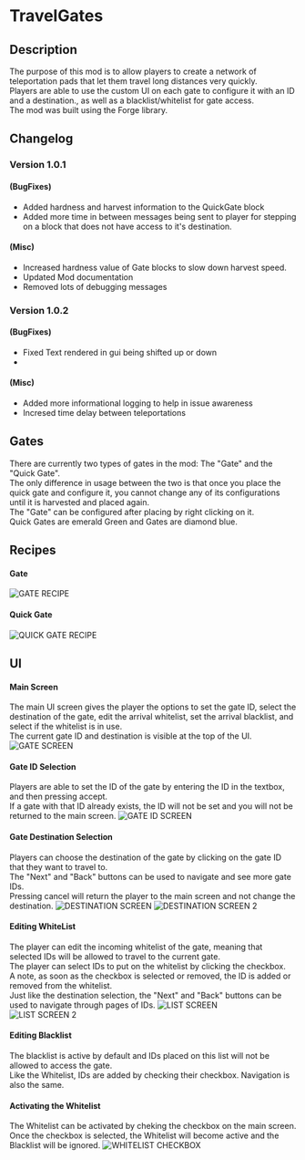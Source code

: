 # TravelGates
  
## Description  
The purpose of this mod is to allow players to create a network of teleportation pads that let them travel long distances very quickly.  
Players are able to use the custom UI on each gate to configure it with an ID and a destination., as well as a blacklist/whitelist for gate access.  
The mod was built using the Forge library.
  
## Changelog  
### Version 1.0.1  
#### (BugFixes)  
* Added hardness and harvest information to the QuickGate block  
* Added more time in between messages being sent to player for stepping on a block that does not have access to it's destination.  
#### (Misc)  
* Increased hardness value of Gate blocks to slow down harvest speed.  
* Updated Mod documentation  
* Removed lots of debugging messages  
  
### Version 1.0.2  
#### (BugFixes)  
* Fixed Text rendered in gui being shifted up or down  
* 
#### (Misc)  
* Added more informational logging to help in issue awareness  
* Incresed time delay between teleportations  
  
## Gates  
There are currently two types of gates in the mod: The "Gate" and the "Quick Gate".  
The only difference in usage between the two is that once you place the quick gate and configure it, you cannot change any of its configurations until it is harvested and placed again.  
The "Gate" can be configured after placing by right clicking on it.  
Quick Gates are emerald Green and Gates are diamond blue.  
  
## Recipes  
#### Gate  
![GATE RECIPE](/images/gate_crafting.png)
#### Quick Gate  
![QUICK GATE RECIPE](/images/quick_gate_crafting.png)  

## UI  
#### Main Screen  
The main UI screen gives the player the options to set the gate ID, select the destination of the gate, edit the arrival whitelist, set the arrival blacklist, and select if the whitelist is in use.  
The current gate ID and destination is visible at the top of the UI.
![GATE SCREEN](/images/gate_screen.png)  
  
#### Gate ID Selection
Players are able to set the ID of the gate by entering the ID in the textbox, and then pressing accept.  
If a gate with that ID already exists, the ID will not be set and you will not be returned to the main screen.
![GATE ID SCREEN](/images/gate_id_selection_screen.png)  
  
#### Gate Destination Selection
Players can choose the destination of the gate by clicking on the gate ID that they want to travel to.  
The "Next" and "Back" buttons can be used to navigate and see more gate IDs.  
Pressing cancel will return the player to the main screen and not change the destination.
![DESTINATION SCREEN](/images/destination_selection_screen.png)
![DESTINATION SCREEN 2](/images/destination_selection_screen_2.png)  
  
#### Editing WhiteList  
The player can edit the incoming whitelist of the gate, meaning that selected IDs will be allowed to travel to the current gate.  
The player can select IDs to put on the whitelist by clicking the checkbox.  
A note, as soon as the checkbox is selected or removed, the ID is added or removed from the whitelist.  
Just like the destination selection, the "Next" and "Back" buttons can be used to navigate through pages of IDs.
![LIST SCREEN](/images/list_edit_screen.png)  
![LIST SCREEN 2](/images/list_edit_screen_2.png)  
  
#### Editing Blacklist  
The blacklist is active by default and IDs placed on this list will not be allowed to access the gate.  
Like the Whitelist, IDs are added by checking their checkbox. Navigation is also the same.  
  
#### Activating the Whitelist  
The Whitelist can be activated by cheking the checkbox on the main screen. Once the checkbox is selected, the Whitelist will become active and the Blacklist will be ignored.
![WHITELIST CHECKBOX](/images/whitelist_check_screen.png) 
